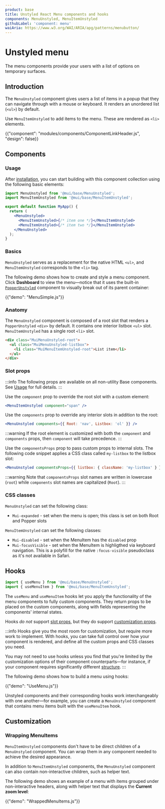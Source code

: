 ```yaml
---
product: base
title: Unstyled React Menu components and hooks
components: MenuUnstyled, MenuItemUnstyled
githubLabel: 'component: menu'
waiAria: https://www.w3.org/WAI/ARIA/apg/patterns/menubutton/
---
```


# Unstyled menu

<p class="description">The menu components provide your users with a list of options on temporary surfaces.</p>

## Introduction

The `MenuUnstyled` component gives users a list of items in a popup that they can navigate through with a mouse or keyboard.
It renders an unordered list (`<ul>`) by default.

Use `MenuItemUnstyled` to add items to the menu.
These are rendered as `<li>` elements.

{{"component": "modules/components/ComponentLinkHeader.js", "design": false}}

## Components

### Usage

After [installation](/base/getting-started/installation/), you can start building with this component collection using the following basic elements:

```jsx
import MenuUnstyled from '@mui/base/MenuUnstyled';
import MenuItemUnstyled from '@mui/base/MenuItemUnstyled';

export default function MyApp() {
  return (
    <MenuUnstyled>
      <MenuItemUnstyled>{/* item one */}</MenuItemUnstyled>
      <MenuItemUnstyled>{/* item two */}</MenuItemUnstyled>
    </MenuUnstyled>
  );
}
```

### Basics

`MenuUnstyled` serves as a replacement for the native HTML `<ul>`, and `MenuItemUnstyled` corresponds to the `<li>` tag.

The following demo shows how to create and style a menu component.
Click **Dashboard** to view the menu—notice that it uses the built-in [`PopperUnstyled`](/base/react-popper/) component to visually break out of its parent container:

{{"demo": "MenuSimple.js"}}

### Anatomy

The `MenuUnstyled` component is composed of a root slot that renders a `PopperUnstyled` `<div>` by default.
It contains one interior listbox `<ul>` slot.
`MenuItemUnstyled` has a single root `<li>` slot.

```html
<div class="MuiMenuUnstyled-root">
  <ul class="MuiMenuUnstyled-listbox">
    <li class="MuiMenuItemUnstyled-root">List item</li>
  </ul>
</div>
```

### Slot props

:::info
The following props are available on all non-utility Base components.
See [Usage](/base/getting-started/usage/) for full details.
:::

Use the `component` prop to override the root slot with a custom element:

```jsx
<MenuItemUnstyled component="span" />
```

Use the `components` prop to override any interior slots in addition to the root:

```jsx
<MenuUnstyled components={{ Root: 'nav', Listbox: 'ol' }} />
```

:::warning
If the root element is customized with both the `component` and `components` props, then `component` will take precedence.
:::

Use the `componentsProps` prop to pass custom props to internal slots.
The following code snippet applies a CSS class called `my-listbox` to the listbox slot:

```jsx
<MenuUnstyled componentsProps={{ listbox: { className: 'my-listbox' } }} />
```

:::warning
Note that `componentsProps` slot names are written in lowercase (`root`) while `components` slot names are capitalized (`Root`).
:::

### CSS classes

`MenuUnstyled` can set the following class:

- `Mui-expanded` - set when the menu is open; this class is set on both Root and Popper slots

`MenuItemUnstyled` can set the following classes:

- `Mui-disabled` - set when the MenuItem has the `disabled` prop
- `Mui-focusVisible` - set when the MenuItem is highligthed via keyboard navigation.
  This is a polyfill for the native `:focus-visible` pseudoclass as it's not available in Safari.

## Hooks

```jsx
import { useMenu } from '@mui/base/MenuUnstyled';
import { useMenuItem } from '@mui/base/MenuItemUnstyled';
```

The `useMenu` and `useMenuItem` hooks let you apply the functionality of the menu components to fully custom components.
They return props to be placed on the custom components, along with fields representing the components' internal states.

Hooks _do not_ support [slot props](#slot-props), but they do support [customization props](#customization).

:::info
Hooks give you the most room for customization, but require more work to implement.
With hooks, you can take full control over how your component is rendered, and define all the custom props and CSS classes you need.

You may not need to use hooks unless you find that you're limited by the customization options of their component counterparts—for instance, if your component requires significantly different [structure](#anatomy).
:::

The following demo shows how to build a menu using hooks:

{{"demo": "UseMenu.js"}}

Unstyled components and their corresponding hooks work interchangeably with one another—for example, you can create a `MenuUnstyled` component that contains menu items built with the `useMenuItem` hook.

## Customization

### Wrapping MenuItems

`MenuItemUnstyled` components don't have to be direct children of a `MenuUnstyled` component.
You can wrap them in any component needed to achieve the desired appearance.

In addition to `MenuItemUnstyled` components, the `MenuUnstyled` component can also contain non-interactive children, such as helper text.

The following demo shows an example of a menu with items grouped under non-interactive headers, along with helper text that displays the **Current zoom level**:

{{"demo": "WrappedMenuItems.js"}}
